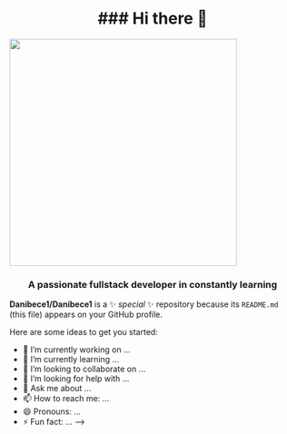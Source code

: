 <h1 align="center"> ### Hi there 👋 </h1>
  <img src="https://media.giphy.com/media/v1.Y2lkPTc5MGI3NjExZWV1d3dvNTJrNGMxM3J0ZzlpN3JzamJxaGI0bGtwOWxoMXRkbGt6bSZlcD12MV9pbnRlcm5hbF9naWZfYnlfaWQmY3Q9Zw/9PhdJO4CMfyfXDCnko/giphy.gif" width="400"/>
<h3 align="center">A passionate fullstack developer in constantly learning </h3>


**Danibece1/Danibece1** is a ✨ _special_ ✨ repository because its `README.md` (this file) appears on your GitHub profile.

Here are some ideas to get you started:

- 🔭 I’m currently working on ...
- 🌱 I’m currently learning ...
- 👯 I’m looking to collaborate on ...
- 🤔 I’m looking for help with ...
- 💬 Ask me about ...
- 📫 How to reach me: ...
- 😄 Pronouns: ...
- ⚡ Fun fact: ...
-->
